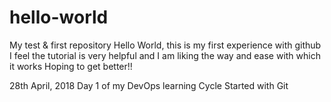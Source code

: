 # hello-world
My test &amp; first repository
Hello World, this is my first experience with github
I feel the tutorial is very helpful and I am liking the way and ease with which it works
Hoping to get better!!


28th April, 2018
Day 1 of my DevOps learning Cycle
Started with Git

